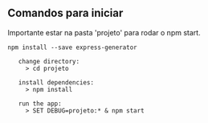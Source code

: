 ## Comandos para iniciar

Importante estar na pasta 'projeto' para rodar o npm start.

```
npm install --save express-generator

   change directory:
     > cd projeto

   install dependencies:
     > npm install

   run the app:
     > SET DEBUG=projeto:* & npm start

```
